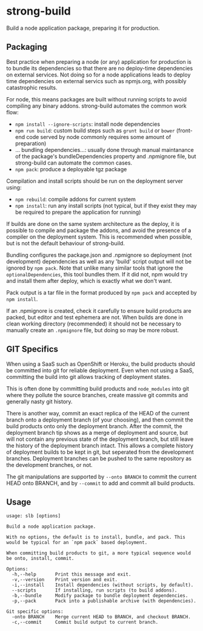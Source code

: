 # strong-build

Build a node application package, preparing it for production.

## Packaging

Best practice when preparing a node (or any) application for production is to
bundle its dependencies so that there are no deploy-time dependencies on
external services.  Not doing so for a node applications leads to deploy time
dependencies on external servics such as npmjs.org, with possibly catastrophic
results.

For node, this means packages are built without running scripts to avoid
compiling any binary addons. strong-build automates the common work flow:

- `npm install --ignore-scripts`: install node dependencies
- `npm run build`: custom build steps such as `grunt build` or `bower`
  (front-end code served by node commonly requires some amount of preparation)
- ... bundling dependencies...: usually done through manual maintanance of the
  package's bundleDependencies property and .npmignore file, but strong-build
  can automate the common cases.
- `npm pack`: produce a deployable tgz package

Compilation and install scripts should be run on the deployment server using:

- `npm rebuild`: compile addons for current system
- `npm install`: run any install scripts (not typical, but if they exist
  they may be required to prepare the application for running)

If builds are done on the same system architecture as the deploy, it is possible
to compile and package the addons, and avoid the presence of a compiler on the
deployment system. This is recommended when possible, but is not the default
behaviour of strong-build.

Bundling configures the package.json and .npmignore so deployment (not
development) dependencies as well as any 'build' script output will
not be ignored by `npm pack`. Note that unlike many similar tools that ignore
the `optionalDependencies`, this tool bundles them. If it did not, npm would
try and install them after deploy, which is exactly what we don't want.

Pack output is a tar file in the format produced by `npm pack` and
accepted by `npm install`.

If an .npmignore is created, check it carefully to ensure build products are
packed, but editor and test ephemera are not. When builds are done in clean
working directory (recommended) it should not be necessary to manually create an
`.npmignore` file, but doing so may be more robust.

## GIT Specifics

When using a SaaS such as OpenShift or Heroku, the build products should be
committed into git for reliable deployment. Even when not using a SaaS,
committing the build into git allows tracking of deployment states.

This is often done by committing build products and `node_modules` into
git where they pollute the source branches, create massive git commits and
generally nasty git history.

There is another way, commit an exact replica of the HEAD of the current branch
onto a deployment branch (of your choosing), and then commit the build products
onto only the deployment branch. After the commit, the deployment branch tip
shows as a merge of deployment and source, but will not contain any previous
state of the deployment branch, but still leave the history of the deployment
branch intact. This allows a complete history of deployment builds to be kept in
git, but seperated from the development branches. Deployment branches can be
pushed to the same repository as the development branches, or not.

The git manipulations are supported by `--onto BRANCH` to commit the current
HEAD onto BRANCH, and by `--commit` to add and commit all build products.

## Usage

```
usage: slb [options]

Build a node application package.

With no options, the default is to install, bundle, and pack. This
would be typical for an `npm pack` based deployment.

When committing build products to git, a more typical sequence would
be onto, install, commit.

Options:
  -h,--help       Print this message and exit.
  -v,--version    Print version and exit.
  -i,--install    Install dependencies (without scripts, by default).
  --scripts       If installing, run scripts (to build addons).
  -b,--bundle     Modify package to bundle deployment dependencies.
  -p,--pack       Pack into a publishable archive (with dependencies).

Git specific options:
  -onto BRANCH    Merge current HEAD to BRANCH, and checkout BRANCH.
  -c,--commit     Commit build output to current branch.
```
